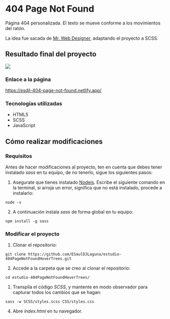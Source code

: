 # **404 Page Not Found**

Página 404 personalizada. El texto se mueve conforme a los movimientos del ratón.

La idea fue sacada de [Mr. Web Designer](https://www.youtube.com/watch?v=zI1EjEywGG4&t=301s), adaptando el proyecto a SCSS.

## Resultado final del proyecto

![](resources/404-page-not-found.gif)

### Enlace a la página

https://esdjl-404-page-not-found.netlify.app/

### Tecnologías utilizadas

- HTML5
- SCSS
- JavaScript

## Cómo realizar modificaciones

### Requisitos

Antes de hacer modificaciones al proyecto, ten en cuenta que debes tener instalado _sass_ en tu equipo, de no tenerlo, sigue los siguientes pasos:

1. Asegurate que tienes instalado [Nodejs](https://nodejs.org/es/download/). Escribe el siguiente comando en la terminal, si arroja un error, significa que no está instalado, procede a instalarlo:

```
node -v
```

2. A continuación instala _sass_ de forma global en tu equipo:

```
npm install -g sass
```

### Modificar el proyecto

1. Clonar el repositorio:

```
git clone https://github.com/ESaulDJLaguna/estudio-404PageNotFoundHoverTrees.git
```

2. Accede a la carpeta que se creo al clonar el repositorio:

```
cd estudio-404PageNotFoundHoverTrees/
```

1. Transpila el código _SCSS_, y mantente en modo observador para capturar todos los cambios que se hagan:

```
sass -w SCSS/styles.scss CSS/styles.css
```

4. Abre _index.html_ en tu navegador.
